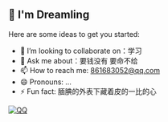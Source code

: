 ## 🌟 I'm **Dreamling**

Here are some ideas to get you started:

- 👯 I’m looking to collaborate on：学习
- 💬 Ask me about：要钱没有 要命不给
- 📫 How to reach me: 861683052@qq.com
- 😄 Pronouns: ...
- ⚡ Fun fact: 腼腆的外表下藏着皮的一比的心

[![QQ](https://img1.baidu.com/it/u=914198214,3197345082&fm=253&fmt=auto&app=138&f=JPEG?w=400&h=300)](https://qm.qq.com/q/2DUKsXbjrG)
